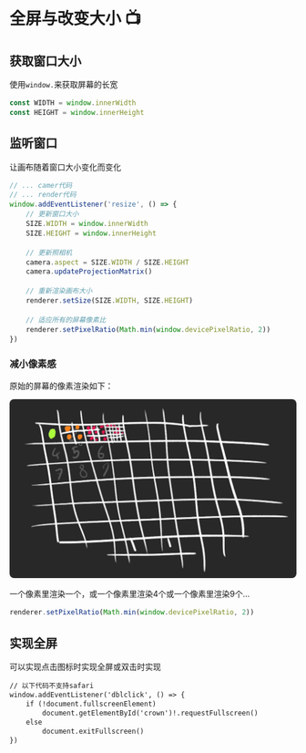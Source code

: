 # 全屏与改变大小 :tv:

## 获取窗口大小

使用`window.`来获取屏幕的长宽

```js
const WIDTH = window.innerWidth
const HEIGHT = window.innerHeight
```

## 监听窗口

让画布随着窗口大小变化而变化

``` js
// ... camer代码
// ... render代码
window.addEventListener('resize', () => {
    // 更新窗口大小
    SIZE.WIDTH = window.innerWidth
    SIZE.HEIGHT = window.innerHeight

    // 更新照相机
    camera.aspect = SIZE.WIDTH / SIZE.HEIGHT
    camera.updateProjectionMatrix()

    // 重新渲染画布大小
    renderer.setSize(SIZE.WIDTH, SIZE.HEIGHT)

    // 适应所有的屏幕像素比
    renderer.setPixelRatio(Math.min(window.devicePixelRatio, 2))
})
```

### 减小像素感

原始的屏幕的像素渲染如下：

<p>
  <img src=".\images\image-20221014104101179.png" alt="pixel screenshot" style="border-radius:8px">
</p>

一个像素里渲染一个，或一个像素里渲染4个或一个像素里渲染9个...

```js
renderer.setPixelRatio(Math.min(window.devicePixelRatio, 2))
```

## 实现全屏

可以实现点击图标时实现全屏或双击时实现

```ts:line-numbers
// 以下代码不支持safari
window.addEventListener('dblclick', () => {
    if (!document.fullscreenElement)
        document.getElementById('crown')!.requestFullscreen()
    else
        document.exitFullscreen()
})
```
